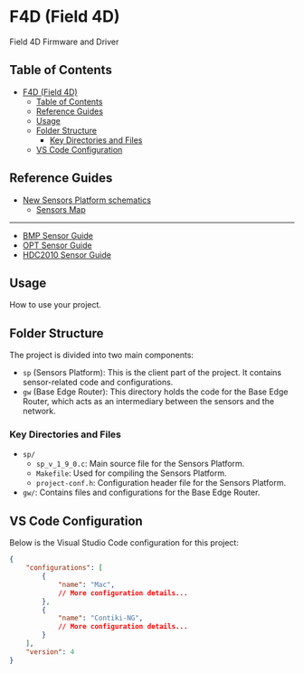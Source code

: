 # F4D (Field 4D)

Field 4D Firmware and Driver

## Table of Contents

- [F4D (Field 4D)](#f4d-field-4d)
  - [Table of Contents](#table-of-contents)
  - [Reference Guides](#reference-guides)
  - [Usage](#usage)
  - [Folder Structure](#folder-structure)
    - [Key Directories and Files](#key-directories-and-files)
  - [VS Code Configuration](#vs-code-configuration)

## Reference Guides


- [New Sensors Platform schematics](pdf/PLS001-SCH-001-R01.pdf)
  - [Sensors Map](pdf/AI4DPCB-SPEC-001-R01.pdf)

---

- [BMP Sensor Guide](pdf/bosch-bmp390l-datasheet.pdf)
- [OPT Sensor Guide](pdf/opt3001.pdf)
- [HDC2010 Sensor Guide](pdf/hdc2010.pdf)

## Usage

How to use your project.

## Folder Structure

The project is divided into two main components:

- `sp` (Sensors Platform): This is the client part of the project. It contains sensor-related code and configurations.
- `gw` (Base Edge Router): This directory holds the code for the Base Edge Router, which acts as an intermediary between the sensors and the network.

### Key Directories and Files

- `sp/`
  - `sp_v_1_9_0.c`: Main source file for the Sensors Platform.
  - `Makefile`: Used for compiling the Sensors Platform.
  - `project-conf.h`: Configuration header file for the Sensors Platform.
- `gw/`: Contains files and configurations for the Base Edge Router.

## VS Code Configuration

Below is the Visual Studio Code configuration for this project:

```json
{
    "configurations": [
        {
            "name": "Mac",
            // More configuration details...
        },
        {
            "name": "Contiki-NG",
            // More configuration details...
        }
    ],
    "version": 4
}
